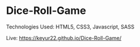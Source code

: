 # Dice-Roll-Game

Technologies Used: HTML5, CSS3, Javascript, SASS

Live: https://keyur22.github.io/Dice-Roll-Game/
